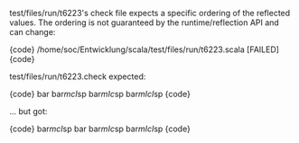 test/files/run/t6223's check file expects a specific ordering of the reflected values. The ordering is not guaranteed by the runtime/reflection API and can change:

{code}
/home/soc/Entwicklung/scala/test/files/run/t6223.scala [FAILED]
{code}

test/files/run/t6223.check expected:

{code}
bar
bar$mcI$sp
bar$mIc$sp
bar$mIcI$sp
{code}

... but got:

{code}
bar$mcI$sp
bar
bar$mIc$sp
bar$mIcI$sp
{code}
